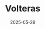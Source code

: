 ---  
layout: startup_page  
title: "Volteras"  
id: "volteras.com"  
permalink: "/volterasvolteras.com05292025/"  
website: "https://www.volteras.com/"  
funding_round: "Series A"  
funding_amount: "$11.1M"  
investors: "Union Square Ventures, Wex, Edenred, Exor ventures, Long Journey Ventures"  
about: "Volteras is a data streaming platform for the energy ecosystem, connecting electric vehicles (EVs), chargers, and home batteries. The platform integrates with over 30 OEMs to streamline EV ownership and offer a single data platform for fleet management, charging, and insurance. Volteras aims to create the world's largest energy data platform, collaborating with automakers and energy leaders for innovation and sustainability."  
markets: "Energy, Mobility, Fintech"  
hq: "London, United Kingdom"  
founded_year: ""  
linkedin: "https://uk.linkedin.com/company/volteras"  
twitter: ""  
instagram: ""  
facebook: ""  
crunchbase: "https://www.crunchbase.com/organization/volteras"  
pitchbook: ""  

date_display: "29-May-2025"  
date: "2025-05-29"

# SEO Optimization  
meta_title: "Volteras - Series A Funding ($11.1M)"  
meta_description: "Volteras, Volteras is a data streaming platform for the energy ecosystem, connecting electric vehicles (EVs), chargers, and home batteries. The platform integra..."  
meta_keywords: "Volteras, Energy, Mobility, Fintech, Series A funding"  
canonical_url: "https://startup.projectstartups.com/volterasvolteras.com05292025/"  
---